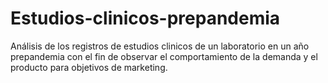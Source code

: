 # Estudios-clinicos-prepandemia
Análisis de los registros de estudios clinicos de un laboratorio en un año prepandemia con el fin de observar el comportamiento de la demanda y el producto para objetivos de marketing.
